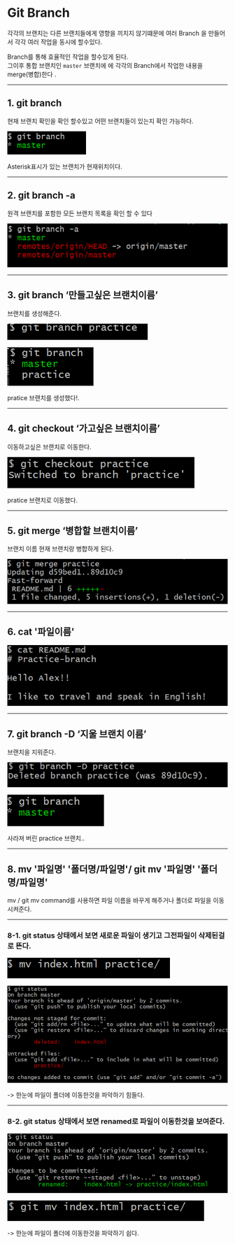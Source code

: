 # Git Branch

각각의 브랜치는 다른 브랜치들에게 영향을 끼치지 않기떄문에
여러 Branch 을 만들어서 각각 여러 작업을 동시에 할수있다.


Branch를 통해 효율적인 작업을 할수있게 된다.<br>
그이후 통합 브랜치인 `master` 브랜치에 에 각각의 Branch에서 작업한 내용을 merge(병합)한다 .


---

## 1. git branch
현재 브랜치 확인을 확인 할수있고 어떤 브랜치들이 있는지 확인 가능하다.

![git branch](../Images/git%20branch/git%20branch%20사용시%20현재%20브랜치%20확인가능.gif)

Asterisk표시가 있는 브랜치가 현재위치이다.

---

## 2. git branch -a
원격 브랜치를 포함한 모든 브랜치 목록을 확인 할 수 있다

![git branch-a](../Images/git%20branch/git%20branch%20-a.gif)

---

## 3. git branch ‘만들고싶은 브랜치이름’

브랜치를 생성해준다.

![git branch 생성](../Images/git%20branch/git%20branch만들기1.gif)

![git branch 생성](../Images/git%20branch/git%20branch만들기2.gif)

pratice 브랜치를 생성했다!.

---

## 4. git checkout ‘가고싶은 브랜치이름’

이동하고싶은 브랜치로 이동한다.

![git checkout](../Images/git%20branch/../git%20branch/git%20checkout.gif)

pratice 브랜치로 이동했다.

---

## 5. git merge ‘병합할 브랜치이름’

브랜치 이름 현재 브랜치랑 병합하게 된다.

![git merge](../Images/git%20branch/git_merge.gif)

---

## 6. cat '파일이름'

![cat_command](../Images/git%20branch/cat_command.gif)

---

## 7. git branch -D ‘지울 브랜치 이름’

브랜치을 지워준다.

![git_branch_-D](../Images/git%20branch/git_branch_-D.gif)

![git_branch_-D2](../Images/git%20branch/git_branch_-D2.gif)

사라져 버린 practice 브랜치..

---

## 8. mv '파일명' '폴더명/파일명'/ git mv '파일명' '폴더명/파일명'

mv / git mv command를 사용하면 파일 이름을 바꾸게 해주거나 폴더로 파일을 이동시켜준다.

---

### 8-1. git status 상태에서 보면 새로운 파일이 생기고 그전파일이 삭제된걸로 뜬다.

![mv](../Images/git%20branch/mv_사용할시.gif)

![mv](../Images/git%20branch/mv_status.gif)

-> 한눈에 파일이 폴더에 이동한것을 파악하기 힘들다.

---

### 8-2. git status 상태에서 보면 renamed로 파일이 이동한것을 보여준다.

![git_mv](../Images/git%20branch/git_mv1.gif)

![git_mv](../Images/git%20branch/git_mv.gif)

-> 한눈에 파일이 폴더에 이동한것을 파악하기 쉽다.
